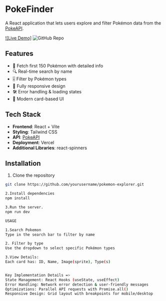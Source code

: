 # PokeFinder

A React application that lets users explore and filter Pokémon data from the [PokeAPI](https://pokeapi.co/).

[![Live Demo]](https://poke-finder-psi.vercel.app/)
![GitHub Repo](https://github.com/Uzrakhan/PokeFinder)


## Features

- 🎣 Fetch first 150 Pokémon with detailed info
- 🔍 Real-time search by name
- 🎚️ Filter by Pokémon types
- 📱 Fully responsive design
- 🛠️ Error handling & loading states
- 🎨 Modern card-based UI

## Tech Stack

- **Frontend**: React + Vite
- **Styling**: Tailwind CSS
- **API**: [PokeAPI](https://pokeapi.co)
- **Deployment**: Vercel
- **Additional Libraries**: react-spinners

## Installation

1. Clone the repository
```bash
git clone https://github.com/yourusername/pokemon-explorer.git

2.Install dependencies
npm install

3.Run the server.
npm run dev

USAGE

1.Search Pokemon
Type in the search bar to filter by name

2. Filter by type
Use the dropdown to select specific Pokémon types

3.View Details:
Each card has: ID, Name, Image(sprite), Type(s)


Key Implementation Details =>
State Management: React Hooks (useState, useEffect)
Error Handling: Network error detection & user-friendly messages
Optimizations: Parallel API requests with Promise.all()
Responsive Design: Grid layout with breakpoints for mobile/desktop

